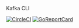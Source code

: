 Kafka CLI

[![CircleCI](https://circleci.com/gh/infinimesh/kaf/tree/master.svg?style=svg)](https://circleci.com/gh/infinimesh/kaf/tree/master) 
[![GoReportCard](https://goreportcard.com/badge/github.com/infinimesh/kaf)](https://goreportcard.com/report/github.com/infinimesh/kaf) 

